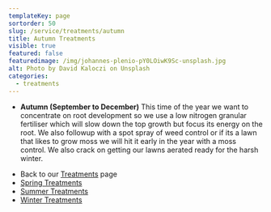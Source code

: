 ```yaml
---
templateKey: page
sortorder: 50
slug: /service/treatments/autumn
title: Autumn Treatments
visible: true
featured: false
featuredimage: /img/johannes-plenio-pY0LOiwK9Sc-unsplash.jpg
alt: Photo by David Kaloczi on Unsplash
categories:
  - treatments
---
```


* **Autumn (September to December)**
  This time of the year we want to concentrate on root development so we use a low nitrogen granular fertiliser which will slow down the top growth but focus its energy on the root. We also followup with a spot spray of weed control or if its a lawn that likes to grow moss we will hit it early in the year with a moss control.  We also crack on getting our lawns aerated ready for the harsh winter.

- Back to our [Treatments](/service/treatments) page
- [Spring Treatments](/service/treatments/spring)
- [Summer Treatments](/service/treatments/summer)
- [Winter Treatments](/service/treatments/winter)